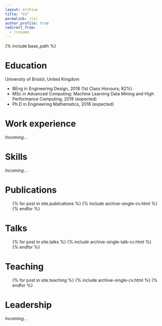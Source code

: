 ```yaml
---
layout: archive
title: "CV"
permalink: /cv/
author_profile: true
redirect_from:
  - /resume
---
```


{% include base_path %}

Education
======
University of Bristol, United Kingdom

* BEng in Engineering Design, 2018 (1st Class Honours; 82%)
* MSc in Advanced Computing: Machine Learning Data Mining and High Performance Computing, 2019 (expected)
* Ph.D in Engineering Mathematics, 2018 (expected)

Work experience
======
*Incoming…*

Skills
======
*Incoming…*

Publications
======
  <ul>{% for post in site.publications %}
    {% include archive-single-cv.html %}
  {% endfor %}</ul>

Talks
======
  <ul>{% for post in site.talks %}
    {% include archive-single-talk-cv.html %}
  {% endfor %}</ul>

Teaching
======
  <ul>{% for post in site.teaching %}
    {% include archive-single-cv.html %}
  {% endfor %}</ul>

Leadership
======
*Incoming…*